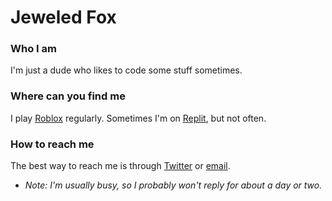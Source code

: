 # Jeweled Fox
### Who I am
I'm just a dude who likes to code some stuff sometimes.
### Where can you find me
I play [Roblox](https://roblox.com/users/125762042/) regularly.
Sometimes I'm on [Replit](https://replit.com/@jeweledfox), but not often.
### How to reach me
The best way to reach me is through [Twitter](https://twitter.com/jeweledfox) or [email](mailto:julianherbert.2007@gmail.com).
- *Note: I'm usually busy, so I probably won't reply for about a day or two.*
